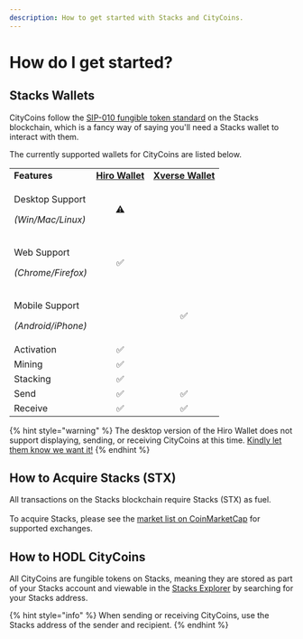 ```yaml
---
description: How to get started with Stacks and CityCoins.
---
```


# How do I get started?

## Stacks **Wallets**

CityCoins follow the [SIP-010 fungible token standard](https://github.com/stacksgov/sips/blob/main/sips/sip-010/sip-010-fungible-token-standard.md) on the Stacks blockchain, which is a fancy way of saying you'll need a Stacks wallet to interact with them.

The currently supported wallets for CityCoins are listed below.

|                                                       |                                                       |                                             |
| ----------------------------------------------------- | :---------------------------------------------------: | :-----------------------------------------: |
| **Features**                                          | [**Hiro Wallet**](https://hiro.so/wallet/install-web) | [**Xverse Wallet**](https://www.xverse.app) |
| <p>Desktop Support</p><p><em>(Win/Mac/Linux)</em></p> |                           ⚠                           |                                             |
| <p>Web Support</p><p><em>(Chrome/Firefox)</em></p>    |                          ✅                           |                                             |
| <p>Mobile Support</p><p><em>(Android/iPhone)</em></p> |                                                       |                     ✅                      |
| Activation                                            |                          ✅                           |                                             |
| Mining                                                |                          ✅                           |                                             |
| Stacking                                              |                          ✅                           |                                             |
| Send                                                  |                          ✅                           |                     ✅                      |
| Receive                                               |                          ✅                           |                     ✅                      |

{% hint style="warning" %}
The desktop version of the Hiro Wallet does not support displaying, sending, or receiving CityCoins at this time. [Kindly let them know we want it!](https://github.com/hirosystems/stacks-wallet/issues/897)
{% endhint %}

## **How to Acquire Stacks (STX)**

All transactions on the Stacks blockchain require Stacks (STX) as fuel.\
\
To acquire Stacks, please see the [market list on CoinMarketCap](https://coinmarketcap.com/currencies/stacks/markets/) for supported exchanges.

## **How to HODL CityCoins**

All CityCoins are fungible tokens on Stacks, meaning they are stored as part of your Stacks account and viewable in the [Stacks Explorer](https://explorer.stacks.co) by searching for your Stacks address.

{% hint style="info" %}
When sending or receiving CityCoins, use the Stacks address of the sender and recipient.
{% endhint %}
